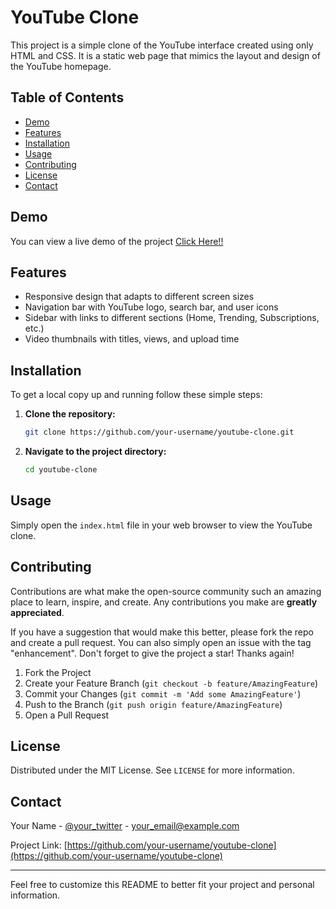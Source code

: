# YouTube Clone

This project is a simple clone of the YouTube interface created using only HTML and CSS. It is a static web page that mimics the layout and design of the YouTube homepage.

## Table of Contents

- [Demo](#demo)
- [Features](#features)
- [Installation](#installation)
- [Usage](#usage)
- [Contributing](#contributing)
- [License](#license)
- [Contact](#contact)

## Demo

You can view a live demo of the project [Click Here!!](youtube-clone-navy-xi.vercel.app)

## Features

- Responsive design that adapts to different screen sizes
- Navigation bar with YouTube logo, search bar, and user icons
- Sidebar with links to different sections (Home, Trending, Subscriptions, etc.)
- Video thumbnails with titles, views, and upload time

## Installation

To get a local copy up and running follow these simple steps:

1. **Clone the repository:**
    ```sh
    git clone https://github.com/your-username/youtube-clone.git
    ```

2. **Navigate to the project directory:**
    ```sh
    cd youtube-clone
    ```

## Usage

Simply open the `index.html` file in your web browser to view the YouTube clone.

## Contributing

Contributions are what make the open-source community such an amazing place to learn, inspire, and create. Any contributions you make are **greatly appreciated**.

If you have a suggestion that would make this better, please fork the repo and create a pull request. You can also simply open an issue with the tag "enhancement". Don't forget to give the project a star! Thanks again!

1. Fork the Project
2. Create your Feature Branch (`git checkout -b feature/AmazingFeature`)
3. Commit your Changes (`git commit -m 'Add some AmazingFeature'`)
4. Push to the Branch (`git push origin feature/AmazingFeature`)
5. Open a Pull Request

## License

Distributed under the MIT License. See `LICENSE` for more information.

## Contact

Your Name - [@your_twitter](https://twitter.com/your_twitter) - your_email@example.com

Project Link: [https://github.com/your-username/youtube-clone](https://github.com/your-username/youtube-clone)

---

Feel free to customize this README to better fit your project and personal information.
